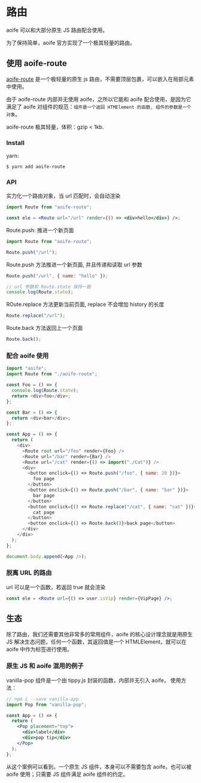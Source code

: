 # 路由

aoife 可以和大部分原生 JS 路由配合使用。

为了保持简单，aoife 官方实现了一个极其轻量的路由。

## 使用 aoife-route

[aoife-route](https://github.com/ymzuiku/aoife-route.git) 是一个极轻量的原生 js 路由，不需要顶层包裹，可以嵌入在局部元素中使用。

由于 aoife-route 内部并无使用 aoife，之所以它能和 aoife 配合使用，是因为它满足了 aoife 对组件的规范：`组件是一个返回 HTMElement 的函数, 组件的参数是一个对象`。

aoife-route 极其轻量，体积：gzip < 1kb.

### Install

yarn:

```sh
$ yarn add aoife-route
```

### API

实力化一个路由对象，当 url 匹配时，会自动渲染

```jsx
import Route from "aoife-route";

const ele = <Route url="/url" render={() => <div>hello</div>} />;
```

Route.push: 推进一个新页面

```jsx
import Route from "aoife-route";

Route.push("/url");
```

Route.push 方法推进一个新页面, 并且传递和读取 url 参数

```jsx
Route.push("/url", { name: "hello" });

// url 参数和 Route.state 保持一致
console.log(Route.state);
```

ROute.replace 方法更新当前页面, replace 不会增加 history 的长度

```jsx
Route.replace("/url");
```

Route.back 方法返回上一个页面

```jsx
Route.back();
```

### 配合 aoife 使用

```js
import "aoife";
import Route from "./aoife-route";

const Foo = () => {
  console.log(Route.state);
  return <div>foo</div>;
};

const Bar = () => {
  return <div>bar</div>;
};

const App = () => {
  return (
    <div>
      <Route root url="/foo" render={Foo} />
      <Route url="/bar" render={Bar} />
      <Route url="/cat" render={() => import("./Cat")} />
      <div>
        <button onclick={() => Route.push("/foo", { name: 20 })}>
          foo page
        </button>
        <button onclick={() => Route.push("/bar", { name: "bar" })}>
          bar page
        </button>
        <button onclick={() => Route.replace("/cat", { name: "cat" })}>
          cat page
        </button>
        <button onclick={() => Route.back()}>back page</button>
      </div>
    </div>
  );
};

document.body.append(<App />);
```

### 脱离 URL 的路由

url 可以是一个函数，若返回 true 就会渲染

```jsx
const ele = <Route url={() => user.isVip} render={VipPage} />;
```

## 生态

除了路由，我们还需要其他非常多的常用组件，aoife 的核心设计理念就是用原生 JS 解决生态问题，任何一个函数，其返回值是一个 HTMLElement，就可以在 aoife 中作为标签进行使用。

### 原生 JS 和 aoife 混用的例子

vanilla-pop 组件是一个由 tippy.js 封装的函数，内部并无引入 aoife， 使用方法：

```jsx
// npm i --save vanilla-app
import Pop from "vanilla-pop";

const App = () => {
  return (
    <Pop placement="top">
      <div>label</div>
      <div>pop tip</div>
    </Pop>
  );
};
```

从这个案例可以看到，一个原生 JS 组件，本身可以不需要包含 aoife，也可以被 aoife 使用；只需要 JS 组件满足 aoife 组件的约定。
